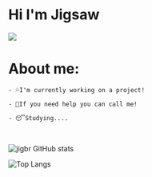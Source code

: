 # Hi I'm Jigsaw

<img src="https://discord.c99.nl/widget/theme-3/242435108504731648.png">  


# About me:

```
- 💦I'm currently working on a project!
 
- 👊If you need help you can call me!
 
- 😴Studying....
```
<br/>

<div>

![jigbr GitHub stats](https://github-readme-stats.vercel.app/api?username=jigbr&show_icons=true&theme=algolia) 

</div>
      



![Top Langs](https://github-readme-stats.vercel.app/api/top-langs/?username=jigbr&langs_count=8&theme=algolia)
